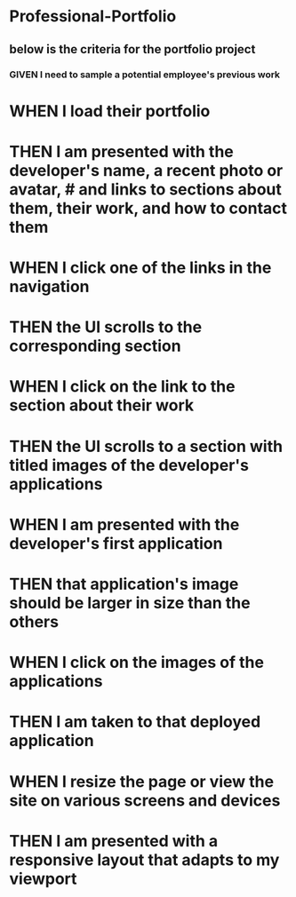 # Professional-Portfolio

## below is the criteria for the portfolio project

### GIVEN I need to sample a potential employee's previous work
# WHEN I load their portfolio
# THEN I am presented with the developer's name, a recent photo or avatar, # and links to sections about them, their work, and how to contact them
# WHEN I click one of the links in the navigation
# THEN the UI scrolls to the corresponding section
# WHEN I click on the link to the section about their work
# THEN the UI scrolls to a section with titled images of the developer's   applications
# WHEN I am presented with the developer's first application
# THEN that application's image should be larger in size than the others
# WHEN I click on the images of the applications
# THEN I am taken to that deployed application
# WHEN I resize the page or view the site on various screens and devices
# THEN I am presented with a responsive layout that adapts to my viewport  